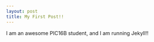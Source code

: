 ```yaml
---
layout: post
title: My First Post!!
---
```

I am an awesome PIC16B student, and I am running Jekyll!!